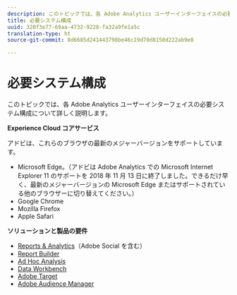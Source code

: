 ```yaml
---
description: このトピックでは、各 Adobe Analytics ユーザーインターフェイスの必要システム構成について詳しく説明します。
title: 必要システム構成
uuid: 320f3e77-69aa-4732-9228-fa32a9fe1a5c
translation-type: ht
source-git-commit: 8d6685d241443798be46c19d70d8150d222ab9e8

---
```



# 必要システム構成

このトピックでは、各 Adobe Analytics ユーザーインターフェイスの必要システム構成について詳しく説明します。

**Experience Cloud コアサービス**

アドビは、これらのブラウザの最新のメジャーバージョンをサポートしています。

* Microsoft Edge。（アドビは Adobe Analytics での Microsoft Internet Explorer 11 のサポートを 2018 年 11 月 13 日に終了しました。できるだけ早く、最新のメジャーバージョンの Microsoft Edge またはサポートされている他のブラウザーに切り替えてください。）
* Google Chrome
* Mozilla Firefox
* Apple Safari

**ソリューションと製品の要件**

* [Reports &amp; Analytics](https://docs.adobe.com/content/help/ja-JP/analytics/admin/admin-tools/server-side-forwarding/ssf-requirements.html)（Adobe Social を含む）
* [Report Builder](https://docs.adobe.com/content/help/ja-JP/analytics/analyze/report-builder/report-builder-setup/system-requirements.html)
* [Ad Hoc Analysis](https://docs.adobe.com/content/help/ja-JP/analytics/analyze/ad-hoc-analysis/c-getting-started.html)
* [Data Workbench](https://docs.adobe.com/content/help/ja-JP/data-workbench/using/install/c-data-workbench-client-install.html)
* [Adobe Target](https://docs.adobe.com/content/help/ja-JP/target/using/implement-target/before-implement/supported-browsers.html)
* [Adobe Audience Manager](https://docs.adobe.com/content/help/ja-JP/audience-manager/user-guide/reference/supported-browsers.html)
